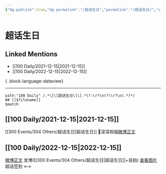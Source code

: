 ```yaml
---
{"dg-publish":true,"dg-permalink":"/超话生日","permalink":"/超话生日/","created":"2022-12-21T10:13:50.000+08:00","updated":"2023-08-24T19:48:26.663+08:00"}
---
```


# 超话生日

## Linked Mentions
- [[100 Daily/2021-12-15\|2021-12-15]]
- [[100 Daily/2022-12-15\|2022-12-15]]

{ .block-language-dataview}

---

```expander
path:"100 Daily" /.*\[\[超话生日\]\].*(?:\r?\n(?!\r?\n).*)*/
## [[$filename]]
$match
```
## [[100 Daily/2021-12-15\|2021-12-15]]
[[300 Events/304 Others/超话生日\|超话生日]]
🌟深深祝福[微博正文](https://m.weibo.cn/6466290670/4714775260432258)
## [[100 Daily/2022-12-15\|2022-12-15]]
[微博正文](https://m.weibo.cn/1736988591/4846902052393493) 发博([[300 Events/304 Others/超话生日\|超话生日]]+自拍)
[查看图片](https://wx4.sinaimg.cn/large/0088n2Pggy1h94xs0z629j30yh0j4wft.jpg) 超话签到
<-->